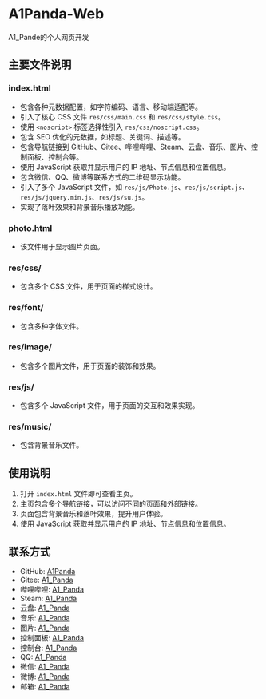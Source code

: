 # A1Panda-Web
A1_Pande的个人网页开发

## 主要文件说明

### index.html

- 包含各种元数据配置，如字符编码、语言、移动端适配等。
- 引入了核心 CSS 文件 `res/css/main.css` 和 `res/css/style.css`。
- 使用 `<noscript>` 标签选择性引入 `res/css/noscript.css`。
- 包含 SEO 优化的元数据，如标题、关键词、描述等。
- 包含导航链接到 GitHub、Gitee、哔哩哔哩、Steam、云盘、音乐、图片、控制面板、控制台等。
- 使用 JavaScript 获取并显示用户的 IP 地址、节点信息和位置信息。
- 包含微信、QQ、微博等联系方式的二维码显示功能。
- 引入了多个 JavaScript 文件，如 `res/js/Photo.js`、`res/js/script.js`、`res/js/jquery.min.js`、`res/js/su.js`。
- 实现了落叶效果和背景音乐播放功能。

### photo.html

- 该文件用于显示图片页面。

### res/css/

- 包含多个 CSS 文件，用于页面的样式设计。

### res/font/

- 包含多种字体文件。

### res/image/

- 包含多个图片文件，用于页面的装饰和效果。

### res/js/

- 包含多个 JavaScript 文件，用于页面的交互和效果实现。

### res/music/

- 包含背景音乐文件。

## 使用说明

1. 打开 `index.html` 文件即可查看主页。
2. 主页包含多个导航链接，可以访问不同的页面和外部链接。
3. 页面包含背景音乐和落叶效果，提升用户体验。
4. 使用 JavaScript 获取并显示用户的 IP 地址、节点信息和位置信息。

## 联系方式

- GitHub: [A1Panda](https://github.com/A1Panda)
- Gitee: [A1_Panda](https://gitee.com/a1_panda/)
- 哔哩哔哩: [A1_Panda](https://space.bilibili.com/382143703)
- Steam: [A1_Panda](https://steamcommunity.com/profiles/76561199028183091/)
- 云盘: [A1_Panda](https://alist.a1panda.com/)
- 音乐: [A1_Panda](https://music.163.com/#/user/home?id=2014604021)
- 图片: [A1_Panda](photo.html)
- 控制面板: [A1_Panda](https://mc.a1panda.com/)
- 控制台: [A1_Panda](https://1panel.a1panda.com/)
- QQ: [A1_Panda](https://qm.qq.com/cgi-bin/qm/qr?k=aLBf3MxDJEn1tERiglLmvimlMSiN09OM&jump_from=webapi&authKey=E+jTpushsrSMQzFvMYRWBH5UU92X1qXLDru0EVOvvt9VrSr8mfzuXasGljJosavv)
- 微信: [A1_Panda](javascript:void(0))
- 微博: [A1_Panda](javascript:void(0))
- 邮箱: [A1_Panda](https://mail.qq.com/cgi-bin/qm_share?t=qm_mailme&email=3121280556@qq.com)
